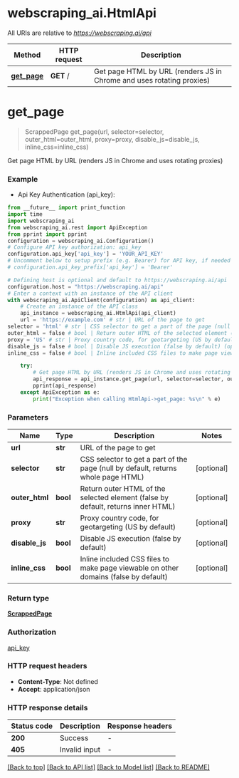 # webscraping_ai.HtmlApi

All URIs are relative to *https://webscraping.ai/api*

Method | HTTP request | Description
------------- | ------------- | -------------
[**get_page**](HtmlApi.md#get_page) | **GET** / | Get page HTML by URL (renders JS in Chrome and uses rotating proxies)


# **get_page**
> ScrappedPage get_page(url, selector=selector, outer_html=outer_html, proxy=proxy, disable_js=disable_js, inline_css=inline_css)

Get page HTML by URL (renders JS in Chrome and uses rotating proxies)

### Example

* Api Key Authentication (api_key):
```python
from __future__ import print_function
import time
import webscraping_ai
from webscraping_ai.rest import ApiException
from pprint import pprint
configuration = webscraping_ai.Configuration()
# Configure API key authorization: api_key
configuration.api_key['api_key'] = 'YOUR_API_KEY'
# Uncomment below to setup prefix (e.g. Bearer) for API key, if needed
# configuration.api_key_prefix['api_key'] = 'Bearer'

# Defining host is optional and default to https://webscraping.ai/api
configuration.host = "https://webscraping.ai/api"
# Enter a context with an instance of the API client
with webscraping_ai.ApiClient(configuration) as api_client:
    # Create an instance of the API class
    api_instance = webscraping_ai.HtmlApi(api_client)
    url = 'https://example.com' # str | URL of the page to get
selector = 'html' # str | CSS selector to get a part of the page (null by default, returns whole page HTML) (optional)
outer_html = false # bool | Return outer HTML of the selected element (false by default, returns inner HTML) (optional)
proxy = 'US' # str | Proxy country code, for geotargeting (US by default) (optional)
disable_js = false # bool | Disable JS execution (false by default) (optional)
inline_css = false # bool | Inline included CSS files to make page viewable on other domains (false by default) (optional)

    try:
        # Get page HTML by URL (renders JS in Chrome and uses rotating proxies)
        api_response = api_instance.get_page(url, selector=selector, outer_html=outer_html, proxy=proxy, disable_js=disable_js, inline_css=inline_css)
        pprint(api_response)
    except ApiException as e:
        print("Exception when calling HtmlApi->get_page: %s\n" % e)
```

### Parameters

Name | Type | Description  | Notes
------------- | ------------- | ------------- | -------------
 **url** | **str**| URL of the page to get | 
 **selector** | **str**| CSS selector to get a part of the page (null by default, returns whole page HTML) | [optional] 
 **outer_html** | **bool**| Return outer HTML of the selected element (false by default, returns inner HTML) | [optional] 
 **proxy** | **str**| Proxy country code, for geotargeting (US by default) | [optional] 
 **disable_js** | **bool**| Disable JS execution (false by default) | [optional] 
 **inline_css** | **bool**| Inline included CSS files to make page viewable on other domains (false by default) | [optional] 

### Return type

[**ScrappedPage**](ScrappedPage.md)

### Authorization

[api_key](../README.md#api_key)

### HTTP request headers

 - **Content-Type**: Not defined
 - **Accept**: application/json

### HTTP response details
| Status code | Description | Response headers |
|-------------|-------------|------------------|
**200** | Success |  -  |
**405** | Invalid input |  -  |

[[Back to top]](#) [[Back to API list]](../README.md#documentation-for-api-endpoints) [[Back to Model list]](../README.md#documentation-for-models) [[Back to README]](../README.md)

